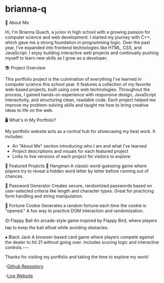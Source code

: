 # brianna-q

👋 About Me

Hi, I'm Brianna Quach, a junior in high school with a growing passion for computer science and web development. I started my journey with C++, which gave me a strong foundation in programming logic. Over the past year, I’ve expanded into frontend technologies like HTML, CSS, and JavaScript. I enjoy building interactive web projects and continually pushing myself to learn new skills as I grow as a developer.

📚 Project Overview

This portfolio project is the culmination of everything I’ve learned in computer science this school year. It features a collection of my favorite web-based projects, built using core web technologies. Throughout the process, I gained hands-on experience with responsive design, JavaScript interactivity, and structuring clean, readable code. Each project helped me improve my problem-solving skills and taught me how to bring creative ideas to life on the web.

🖥️ What's in My Portfolio?

My portfolio website acts as a central hub for showcasing my best work. It includes:

- An "About Me" section introducing who I am and what I’ve learned  
- Project descriptions and visuals for each featured project  
- Links to live versions of each project for visitors to explore  

🧩 Featured Projects
🎯 Hangman
A classic word-guessing game where players try to reveal a hidden word letter by letter before running out of chances.

🔐 Password Generator
Creates secure, randomized passwords based on user-selected criteria like length and character types. Great for practicing form handling and string manipulation.

🍪 Fortune Cookie
Generates a random fortune each time the cookie is "opened." A fun way to practice DOM interaction and randomization.

🟡 Flappy Ball
An arcade-style game inspired by Flappy Bird, where players tap to keep the ball afloat while avoiding obstacles.

♠️ Black Jack
A browser-based card game where players compete against the dealer to hit 21 without going over. Includes scoring logic and interactive controls.---

Thanks for visiting my portfolio and taking the time to explore my work!



-[Github Repository](https://github.com/Brianna18242/brianna-q)


-[Live Website](https://brianna18242.github.io/brianna-q/)
